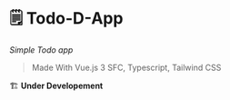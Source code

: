 # 🗒 Todo-D-App

*Simple Todo app*

> Made With Vue.js 3 SFC, Typescript, Tailwind CSS

🏗️  **Under Developement**


